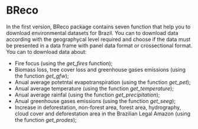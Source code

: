 # BReco
In the first version, BReco package contains seven function that help you to download environmental datasets for Brazil.
You can to download data according with the geographycal level required and choose if the data must be presented in a data frame with panel data format or crossectional format.
You can to download data about:
* Fire focus (using the *get_fires* function);
* Biomass loss, tree cover loss and greenhouse gases emissions (using the function *get_gfw*);
* Anual average potetntal evapotranspiration (using the function *get_pet*);
* Anual average temperature (using the function *get_temperature*);
* Anual average rainfal (using the function *get_precipitation*);
* Anual greenhouse gases emissions (using the function *get_seeg*);
* Increase in deforestation, non-forest area, forest area, hydrography, cloud cover and deforestation area in the Brazilian Legal Amazon (using the function *get_prodes*);
